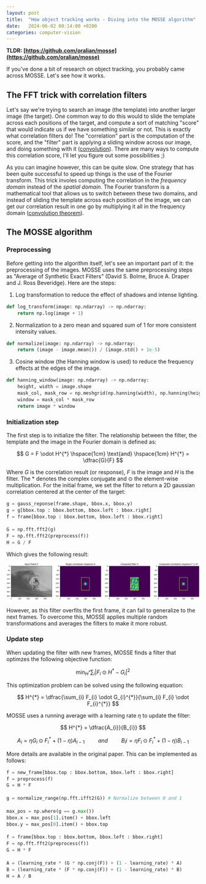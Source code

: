 ```yaml
---
layout: post
title:  "How object tracking works - Diving into the MOSSE algorithm"
date:   2024-06-02 00:14:00 +0200
categories: computer-vision
---
```


**TLDR: [https://github.com/oralian/mosse](https://github.com/oralian/mosse)**

If you've done a bit of research on object tracking, you probably came across MOSSE. Let's see how it works.

## The FFT trick with correlation filters

Let's say we're trying to search an image (the template) into another larger image (the target). One common way to do this would to slide the template across each positions of the target, and compute a sort of matching "score" that would indicate us if we have something similar or not. This is exactly what correlation filters do! The "correlation" part is the computation of the score, and the "filter" part is applying a sliding window across our image, and doing something with it ([convolution]). There are many ways to compute this correlation score, I'll let you figure out some possibilities ;)

As you can imagine however, this can be quite slow. One strategy that has been quite successful to speed up things is the use of the Fourier transform. This  trick involes computing the correlation in the *frequency domain* instead of the *spatial domain*. The Fourier transform is a mathematical tool that allows us to switch between these two domains, and instead of sliding the template across each position of the image, we can get our correlation result in one go by multiplying it all in the frequency domain ([convolution theorem]).

## The MOSSE algorithm

### Preprocessing

Before getting into the algorithm itself, let's see an important part of it: the preprocessing of the images. MOSSE uses the same preprocessing steps as "Average of Synthetic Exact Filters" (David S. Bolme, Bruce A. Draper and J. Ross Beveridge). Here are the steps:

1. Log transformation to reduce the effect of shadows and intense lighting.
```python
def log_transform(image: np.ndarray) -> np.ndarray:
    return np.log(image + 1)
```

2. Normalization to a zero mean and squared sum of 1 for more consistent intensity values.
```python
def normalize(image: np.ndarray) -> np.ndarray:
    return (image - image.mean()) / (image.std() + 1e-5)
```

3. Cosine window (the Hanning window is used) to reduce the frequency effects at the edges of the image.
```python
def hanning_window(image: np.ndarray) -> np.ndarray:
    height, width = image.shape
    mask_col, mask_row = np.meshgrid(np.hanning(width), np.hanning(height))
    window = mask_col * mask_row
    return image * window
```

### Initialization step

The first step is to initialize the filter. The relationship between the filter, the template and the image in the Fourier domain is defined as:

$$ G = F \odot H^{*} \hspace{1cm} \text{and} \hspace{1cm} H^{*} = \dfrac{G}{F} $$

Where *G* is the correlation result (or response), *F* is the image and *H* is the filter. The * denotes the complex conjugate and ⊙ the element-wise multiplication. For the initial frame, we set the filter to return a 2D gaussian correlation centered at the center of the target:

```python
g = gauss_reponse(frame.shape, bbox.x, bbox.y)
g = g[bbox.top : bbox.bottom, bbox.left : bbox.right]
f = frame[bbox.top : bbox.bottom, bbox.left : bbox.right]

G = np.fft.fft2(g)
F = np.fft.fft2(preprocess(f))
H = G / F
```

Which gives the following result:

![MOSSE training initialization visualization](/assets/mosse/mosse_init.png)

However, as this filter overfits the first frame, it can fail to generalize to the next frames. To overcome this, MOSSE applies multiple random transformations and averages the filters to make it more robust.

### Update step

When updating the filter with new frames, MOSSE finds a filter that optimzes the following objective function:

$$ \min_{H^{*}} \sum_{i} \left| F_{i} \odot H^{*} - G_{i} \right|^{2} $$

This optimization problem can be solved using the following equation:

$$ H^{*} = \dfrac{\sum_{i} F_{i} \odot G_{i}^{*}}{\sum_{i} F_{i} \odot F_{i}^{*}} $$

MOSSE uses a running average with a learning rate *η* to update the filter:

$$ H^{*} = \dfrac{A_{i}}{B_{i}} $$

$$ A_{i} = \eta G_{i} \odot F_{i}^{*} + (1 - \eta) A_{i - 1} \hspace{1cm} and \hspace{1cm} B_i{i} = \eta F_{i} \odot F_{i}^{*} + (1 - \eta) B_{i -1} $$

More details are available in the original paper. This can be implemented as follows:

```python
f = new_frame[bbox.top : bbox.bottom, bbox.left : bbox.right]
f = preprocess(f)
G = H * F

g = normalize_range(np.fft.ifft2(G)) # Normalize between 0 and 1

max_pos = np.where(g == g.max())
bbox.x = max_pos[1].item() + bbox.left
bbox.y = max_pos[0].item() + bbox.top

f = frame[bbox.top : bbox.bottom, bbox.left : bbox.right]
F = np.fft.fft2(preprocess(f))
G = H * F

A = (learning_rate * (G * np.conj(F)) + (1 - learning_rate) * A)
B = (learning_rate * (F * np.conj(F)) + (1 - learning_rate) * B)
H = A / B
```

[convolution]: https://en.wikipedia.org/wiki/Kernel_(image_processing)
[convolution theorem]: https://en.wikipedia.org/wiki/Convolution_theorem
